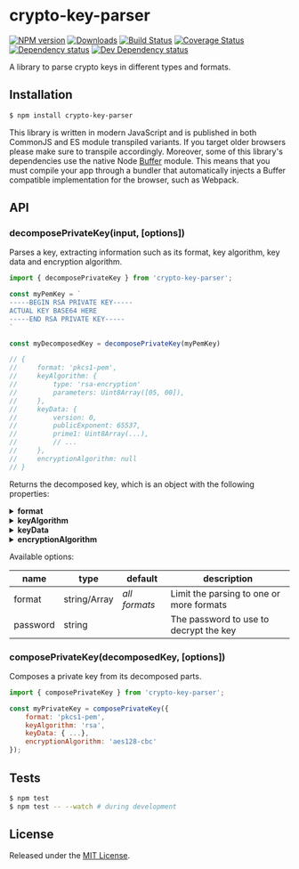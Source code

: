 # crypto-key-parser

[![NPM version][npm-image]][npm-url] [![Downloads][downloads-image]][npm-url] [![Build Status][travis-image]][travis-url] [![Coverage Status][codecov-image]][codecov-url] [![Dependency status][david-dm-image]][david-dm-url] [![Dev Dependency status][david-dm-dev-image]][david-dm-dev-url]

[npm-url]:https://npmjs.org/package/crypto-key-parser
[downloads-image]:http://img.shields.io/npm/dm/crypto-key-parser.svg
[npm-image]:http://img.shields.io/npm/v/crypto-key-parser.svg
[travis-url]:https://travis-ci.org/ipfs-shipyard/js-crypto-key-parser
[travis-image]:http://img.shields.io/travis/ipfs-shipyard/js-crypto-key-parser/master.svg
[codecov-url]:https://codecov.io/gh/ipfs-shipyard/js-crypto-key-parser
[codecov-image]:https://img.shields.io/codecov/c/github/ipfs-shipyard/js-crypto-key-parser/master.svg
[david-dm-url]:https://david-dm.org/ipfs-shipyard/js-crypto-key-parser
[david-dm-image]:https://img.shields.io/david/ipfs-shipyard/js-crypto-key-parser.svg
[david-dm-dev-url]:https://david-dm.org/ipfs-shipyard/js-crypto-key-parser?type=dev
[david-dm-dev-image]:https://img.shields.io/david/dev/ipfs-shipyard/js-crypto-key-parser.svg

A library to parse crypto keys in different types and formats.


## Installation

```sh
$ npm install crypto-key-parser
```

This library is written in modern JavaScript and is published in both CommonJS and ES module transpiled variants. If you target older browsers please make sure to transpile accordingly.
Moreover, some of this library's dependencies use the native Node [Buffer](https://nodejs.org/api/buffer.html) module. This means that you must compile your app through a bundler that automatically injects a Buffer compatible implementation for the browser, such as Webpack.


## API

### decomposePrivateKey(input, [options])

Parses a key, extracting information such as its format, key algorithm, key  data and encryption algorithm.

```js
import { decomposePrivateKey } from 'crypto-key-parser';

const myPemKey = `
-----BEGIN RSA PRIVATE KEY-----
ACTUAL KEY BASE64 HERE
-----END RSA PRIVATE KEY-----
`

const myDecomposedKey = decomposePrivateKey(myPemKey)

// {
//     format: 'pkcs1-pem',
//     keyAlgorithm: {
//         type: 'rsa-encryption'
//         parameters: Uint8Array([05, 00]),
//     },
//     keyData: {
//         version: 0,
//         publicExponent: 65537,
//         prime1: Uint8Array(...),
//         // ...
//     },
//     encryptionAlgorithm: null
// }
```

Returns the decomposed key, which is an object with the following properties:

<details><summary><strong>format</strong></summary>
   
The format of the key.

See [Formats]() for a list of all supported formats.
</details>
<details><summary><strong>keyAlgorithm</strong></summary>
   
The key algorithm object containing its id and parameters.

See [Key Algorithms]() for a list of all supported key algorithms.

Do not use the `keyAlgorithm.id` to identify the key type. The reason is that several identifiers map to the same key type. As an example, `rsa-encryption`, `rsaes-oaep` and `rsassa-pss` are all RSA keys. Instead, use [`getKeyInfo(keyAlgorithm`]() to extract human friendly information about the key.
</details>
<details><summary><strong>keyData</strong></summary>
   
The key data object, containing the interpreted private key itself.

The data inside this object varies per key type. As an example, for RSA keys, this object contains `prime1`, `prime2`, `exponent1`, `exponent2`, and other properties that compose the key.

See [Key Data]() for a list of examples for all key types.
</details>
<details><summary><strong>encryptionAlgorithm</strong></summary>
  
The encryption algorithm used to decrypt the key or `null` if it was unencrypted.

See [Encryption Algorithms]() for a list all the supported encryption algorithms.
</details>


Available options:


| name | type | default | description |
| ---- | ---- | ------- | ----------- |
| format | string/Array | *all formats*  | Limit the parsing to one or more formats |
| password | string | | The password to use to decrypt the key |


### composePrivateKey(decomposedKey, [options])

Composes a private key from its decomposed parts.

```js
import { composePrivateKey } from 'crypto-key-parser';

const myPrivateKey = composePrivateKey({
    format: 'pkcs1-pem',
    keyAlgorithm: 'rsa',
    keyData: { ...},
    encryptionAlgorithm: 'aes128-cbc'
});
```


## Tests

```sh
$ npm test
$ npm test -- --watch # during development
```


## License

Released under the [MIT License](http://www.opensource.org/licenses/mit-license.php).
